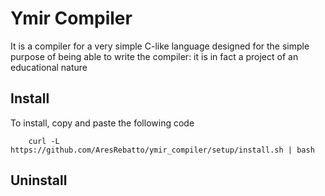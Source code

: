 # Ymir Compiler
It is a compiler for a very simple C-like language designed for the simple purpose of being able to write the compiler: it is in fact a project of an educational nature
## Install
To install, copy and paste the following code
```
	curl -L https://github.com/AresRebatto/ymir_compiler/setup/install.sh | bash
```
## Uninstall
